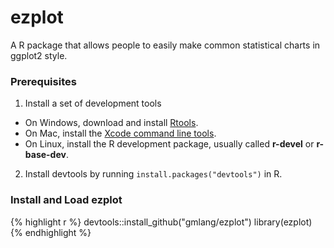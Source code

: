 # ezplot
A R package that allows people to easily make common statistical charts in ggplot2 style.

### Prerequisites
1. Install a set of development tools
* On Windows, download and install [Rtools](http://cran.r-project.org/bin/windows/Rtools/). 
* On Mac, install the [Xcode command line tools](https://developer.apple.com/downloads). 
* On Linux, install the R development package, usually called **r-devel** or **r-base-dev**.
2. Install devtools by running `install.packages("devtools")` in R.

### Install and Load ezplot

{% highlight r %}
devtools::install_github("gmlang/ezplot")
library(ezplot)
{% endhighlight %}
